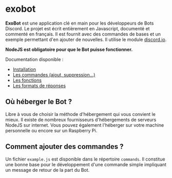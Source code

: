 # exobot
**ExoBot** est une application clé en main pour les développeurs de Bots Discord. Le projet est écrit entièrement en Javascript, documenté et commenté en français. Il est fournit avec des commandes de bases et un exemple permettant d'en ajouter de nouvelles.
Il utilise le module [discord.io](https://github.com/izy521/discord.io).

**NodeJS est obligatoire pour que le Bot puisse fonctionner.**

Documentation disponible :
 - [Installation](https://github.com/ewauq/exobot/wiki/Installation)
 - [Les commandes (ajout, suppression...)](https://github.com/ewauq/exobot/wiki/Commandes)
 - [Les fonctions](https://github.com/ewauq/exobot/wiki/Fonctions)
 - [Les formats de réponses](https://github.com/ewauq/exobot/wiki/Formats-de-r%C3%A9ponses)

## Où héberger le Bot ?

Libre à vous de choisir la méthode d'hébergement qui vous convient le mieux. Il existe de nombreux fournisseurs d'hébergements de serveurs NodeJS sur internet. Vous pouvez également l'héberger sur votre machine personnelle ou encore sur un Raspberry Pi.

## Comment ajouter des commandes ?

Un fichier `example.js` est disponible dans le répertoire `commands`. Il constitue une bonne base pour le développement d'une commande simple impliquant un message de retour de la part du Bot.

